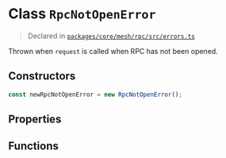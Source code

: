 # Class `RpcNotOpenError`
> Declared in [`packages/core/mesh/rpc/src/errors.ts`](https://github.com/dxos/protocols/blob/main/packages/core/mesh/rpc/src/errors.ts#L43)

Thrown when  `request`  is called when RPC has not been opened.

## Constructors
```ts
const newRpcNotOpenError = new RpcNotOpenError();

```

## Properties

## Functions
